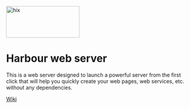 <img width="198" height="85" alt="hix" src="https://github.com/user-attachments/assets/a042dd9e-f026-4fe9-892c-5c5d34218763" />

# Harbour web server

This is a web server designed to launch a powerful server from the first click that will help you 
quickly create your web pages, web services, etc. without any dependencies.

[Wiki](https://github.com/carles9000/hix/wiki) 



